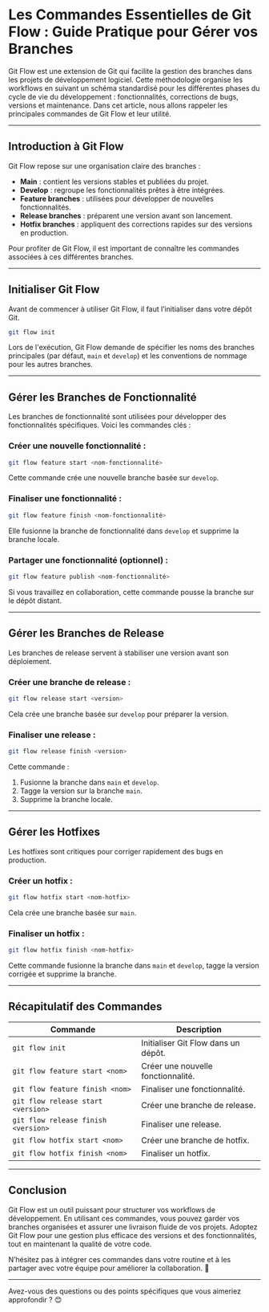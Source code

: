 # Les Commandes Essentielles de Git Flow : Guide Pratique pour Gérer vos Branches

Git Flow est une extension de Git qui facilite la gestion des branches dans les projets de développement logiciel. Cette méthodologie organise les workflows en suivant un schéma standardisé pour les différentes phases du cycle de vie du développement : fonctionnalités, corrections de bugs, versions et maintenance. Dans cet article, nous allons rappeler les principales commandes de Git Flow et leur utilité.

---

## **Introduction à Git Flow**
Git Flow repose sur une organisation claire des branches :
- **Main** : contient les versions stables et publiées du projet.
- **Develop** : regroupe les fonctionnalités prêtes à être intégrées.
- **Feature branches** : utilisées pour développer de nouvelles fonctionnalités.
- **Release branches** : préparent une version avant son lancement.
- **Hotfix branches** : appliquent des corrections rapides sur des versions en production.

Pour profiter de Git Flow, il est important de connaître les commandes associées à ces différentes branches. 

---

## **Initialiser Git Flow**
Avant de commencer à utiliser Git Flow, il faut l’initialiser dans votre dépôt Git.

```bash
git flow init
```

Lors de l'exécution, Git Flow demande de spécifier les noms des branches principales (par défaut, `main` et `develop`) et les conventions de nommage pour les autres branches.

---

## **Gérer les Branches de Fonctionnalité**

Les branches de fonctionnalité sont utilisées pour développer des fonctionnalités spécifiques. Voici les commandes clés :

### **Créer une nouvelle fonctionnalité :**
```bash
git flow feature start <nom-fonctionnalité>
```

Cette commande crée une nouvelle branche basée sur `develop`.

### **Finaliser une fonctionnalité :**
```bash
git flow feature finish <nom-fonctionnalité>
```

Elle fusionne la branche de fonctionnalité dans `develop` et supprime la branche locale.

### **Partager une fonctionnalité (optionnel) :**
```bash
git flow feature publish <nom-fonctionnalité>
```

Si vous travaillez en collaboration, cette commande pousse la branche sur le dépôt distant.

---

## **Gérer les Branches de Release**

Les branches de release servent à stabiliser une version avant son déploiement.

### **Créer une branche de release :**
```bash
git flow release start <version>
```

Cela crée une branche basée sur `develop` pour préparer la version.

### **Finaliser une release :**
```bash
git flow release finish <version>
```

Cette commande :
1. Fusionne la branche dans `main` et `develop`.
2. Tagge la version sur la branche `main`.
3. Supprime la branche locale.

---

## **Gérer les Hotfixes**

Les hotfixes sont critiques pour corriger rapidement des bugs en production.

### **Créer un hotfix :**
```bash
git flow hotfix start <nom-hotfix>
```

Cela crée une branche basée sur `main`.

### **Finaliser un hotfix :**
```bash
git flow hotfix finish <nom-hotfix>
```

Cette commande fusionne la branche dans `main` et `develop`, tagge la version corrigée et supprime la branche.

---

## **Récapitulatif des Commandes**

| Commande                                | Description                                    |
|-----------------------------------------|------------------------------------------------|
| `git flow init`                         | Initialiser Git Flow dans un dépôt.           |
| `git flow feature start <nom>`          | Créer une nouvelle fonctionnalité.            |
| `git flow feature finish <nom>`         | Finaliser une fonctionnalité.                 |
| `git flow release start <version>`      | Créer une branche de release.                 |
| `git flow release finish <version>`     | Finaliser une release.                        |
| `git flow hotfix start <nom>`           | Créer une branche de hotfix.                  |
| `git flow hotfix finish <nom>`          | Finaliser un hotfix.                          |

---

## **Conclusion**

Git Flow est un outil puissant pour structurer vos workflows de développement. En utilisant ces commandes, vous pouvez garder vos branches organisées et assurer une livraison fluide de vos projets. Adoptez Git Flow pour une gestion plus efficace des versions et des fonctionnalités, tout en maintenant la qualité de votre code.

N’hésitez pas à intégrer ces commandes dans votre routine et à les partager avec votre équipe pour améliorer la collaboration. 🎯

---

Avez-vous des questions ou des points spécifiques que vous aimeriez approfondir ? 😊